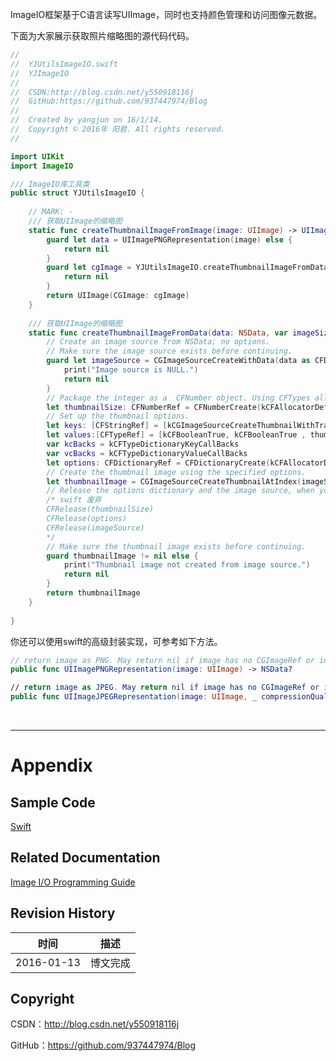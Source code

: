 ImageIO框架基于C语言读写UIImage，同时也支持颜色管理和访问图像元数据。

下面为大家展示获取照片缩略图的源代码代码。

```swift
//
//  YJUtilsImageIO.swift
//  YJImageIO
//
//  CSDN:http://blog.csdn.net/y550918116j
//  GitHub:https://github.com/937447974/Blog
//
//  Created by yangjun on 16/1/14.
//  Copyright © 2016年 阳君. All rights reserved.
//

import UIKit
import ImageIO

/// ImageIO库工具类
public struct YJUtilsImageIO {
    
    // MARK: - 
    /// 获取UIImage的缩略图
    static func createThumbnailImageFromImage(image: UIImage) -> UIImage? {
        guard let data = UIImagePNGRepresentation(image) else {
            return nil
        }
        guard let cgImage = YJUtilsImageIO.createThumbnailImageFromData(data, imageSize: data.length) else {
            return nil
        }
        return UIImage(CGImage: cgImage)
    }
    
    /// 获取UIImage的缩略图
    static func createThumbnailImageFromData(data: NSData, var imageSize: Int) -> CGImageRef? {
        // Create an image source from NSData; no options.
        // Make sure the image source exists before continuing.
        guard let imageSource = CGImageSourceCreateWithData(data as CFDataRef, nil) else {
            print("Image source is NULL.")
            return nil
        }
        // Package the integer as a  CFNumber object. Using CFTypes allows you to more easily create the options dictionary later.
        let thumbnailSize: CFNumberRef = CFNumberCreate(kCFAllocatorDefault, CFNumberType.IntType, &imageSize)
        // Set up the thumbnail options.
        let keys: [CFStringRef] = [kCGImageSourceCreateThumbnailWithTransform, kCGImageSourceCreateThumbnailFromImageIfAbsent, kCGImageSourceThumbnailMaxPixelSize]
        let values:[CFTypeRef] = [kCFBooleanTrue, kCFBooleanTrue , thumbnailSize]
        var kcBacks = kCFTypeDictionaryKeyCallBacks
        var vcBacks = kCFTypeDictionaryValueCallBacks
        let options: CFDictionaryRef = CFDictionaryCreate(kCFAllocatorDefault, UnsafeMutablePointer(UnsafePointer<Void>(keys)), UnsafeMutablePointer(UnsafePointer<Void>(values)), 2, &kcBacks, &vcBacks)
        // Create the thumbnail image using the specified options.
        let thumbnailImage = CGImageSourceCreateThumbnailAtIndex(imageSource, 0, options)
        // Release the options dictionary and the image source, when you no longer need them.
        /* swift 废弃
        CFRelease(thumbnailSize)
        CFRelease(options)
        CFRelease(imageSource)
        */
        // Make sure the thumbnail image exists before continuing.
        guard thumbnailImage != nil else {
            print("Thumbnail image not created from image source.")
            return nil
        }
        return thumbnailImage
    }
    
}
```

你还可以使用swift的高级封装实现，可参考如下方法。


```swift
// return image as PNG. May return nil if image has no CGImageRef or invalid bitmap format
public func UIImagePNGRepresentation(image: UIImage) -> NSData? 

// return image as JPEG. May return nil if image has no CGImageRef or invalid bitmap format. compression is 0(most)..1(least)
public func UIImageJPEGRepresentation(image: UIImage, _ compressionQuality: CGFloat) -> NSData? 

```

&#160;

----------

# Appendix

## Sample Code

[Swift](https://github.com/937447974/Swift)

## Related Documentation

[Image I/O Programming Guide](https://developer.apple.com/library/ios/documentation/GraphicsImaging/Conceptual/ImageIOGuide/imageio_intro/ikpg_intro.html)

## Revision History

| 时间 | 描述 |
| ---- | ---- |
| 2016-01-13 | 博文完成 |

## Copyright

CSDN：http://blog.csdn.net/y550918116j

GitHub：https://github.com/937447974/Blog